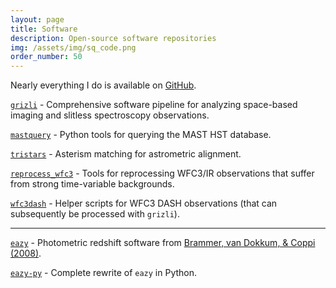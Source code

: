 ```yaml
---
layout: page
title: Software
description: Open-source software repositories
img: /assets/img/sq_code.png
order_number: 50
---
```


Nearly everything I do is available on [GitHub](https://www.github.com/gbrammer).

[`grizli`](https://www.github.com/gbrammer/grizli) - Comprehensive software 
pipeline for analyzing space-based imaging and slitless spectroscopy observations.

[`mastquery`](https://www.github.com/gbrammer/mastquery) - Python tools for querying the MAST HST database.

[`tristars`](https://www.github.com/gbrammer/tristars) - Asterism matching for astrometric alignment.

[`reprocess_wfc3`](https://www.github.com/gbrammer/reprocess_wfc3) - Tools for reprocessing WFC3/IR observations that suffer from strong time-variable backgrounds.

[`wfc3dash`](https://www.github.com/gbrammer/wfc3dash) - Helper scripts for WFC3 DASH observations (that can subsequently be processed with `grizli`).

----------

[`eazy`](https://www.github.com/gbrammer/eazy-photoz) - Photometric redshift software from [Brammer, van Dokkum, & Coppi (2008)](https://ui.adsabs.harvard.edu/abs/2008ApJ...686.1503B).

[`eazy-py`](https://www.github.com/gbrammer/eazy-py) - Complete rewrite of `eazy` in Python.  




